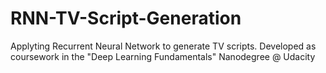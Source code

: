 # RNN-TV-Script-Generation
Applyting Recurrent Neural Network to generate TV scripts. Developed as coursework in the "Deep Learning Fundamentals" Nanodegree @ Udacity
